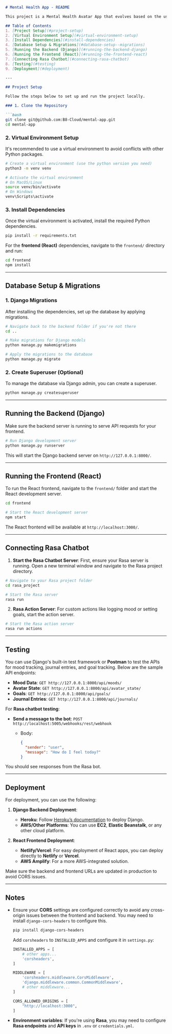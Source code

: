 
````markdown
# Mental Health App - README

This project is a Mental Health Avatar App that evolves based on the user's emotional wellbeing, daily habits, and relationships. It integrates a Rasa chatbot for reflection, goal tracking, journal entries, and progress tracking.

## Table of Contents
1. [Project Setup](#project-setup)
2. [Virtual Environment Setup](#virtual-environment-setup)
3. [Install Dependencies](#install-dependencies)
4. [Database Setup & Migrations](#database-setup--migrations)
5. [Running the Backend (Django)](#running-the-backend-django)
6. [Running the Frontend (React)](#running-the-frontend-react)
7. [Connecting Rasa Chatbot](#connecting-rasa-chatbot)
8. [Testing](#testing)
9. [Deployment](#deployment)

---

## Project Setup

Follow the steps below to set up and run the project locally.

### 1. Clone the Repository

```bash
git clone git@github.com:B8-Cloud/mental-app.git
cd mental-app
````

### 2. Virtual Environment Setup

It's recommended to use a virtual environment to avoid conflicts with other Python packages.

```bash
# Create a virtual environment (use the python version you need)
python3 -m venv venv

# Activate the virtual environment
# On MacOS/Linux
source venv/bin/activate
# On Windows
venv\Scripts\activate
```

### 3. Install Dependencies

Once the virtual environment is activated, install the required Python dependencies.

```bash
pip install -r requirements.txt
```

For the **frontend (React)** dependencies, navigate to the `frontend/` directory and run:

```bash
cd frontend
npm install
```

---

## Database Setup & Migrations

### 1. Django Migrations

After installing the dependencies, set up the database by applying migrations.

```bash
# Navigate back to the backend folder if you're not there
cd ..

# Make migrations for Django models
python manage.py makemigrations

# Apply the migrations to the database
python manage.py migrate
```

### 2. Create Superuser (Optional)

To manage the database via Django admin, you can create a superuser.

```bash
python manage.py createsuperuser
```

---

## Running the Backend (Django)

Make sure the backend server is running to serve API requests for your frontend.

```bash
# Run Django development server
python manage.py runserver
```

This will start the Django backend server on `http://127.0.0.1:8000/`.

---

## Running the Frontend (React)

To run the React frontend, navigate to the `frontend/` folder and start the React development server.

```bash
cd frontend

# Start the React development server
npm start
```

The React frontend will be available at `http://localhost:3000/`.

---

## Connecting Rasa Chatbot

1. **Start the Rasa Chatbot Server**: First, ensure your Rasa server is running. Open a new terminal window and navigate to the Rasa project directory.

```bash
# Navigate to your Rasa project folder
cd rasa_project

# Start the Rasa server
rasa run
```

2. **Rasa Action Server**: For custom actions like logging mood or setting goals, start the action server.

```bash
# Start the Rasa action server
rasa run actions
```

---

## Testing

You can use Django's built-in test framework or **Postman** to test the APIs for mood tracking, journal entries, and goal tracking. Below are the sample API endpoints:

* **Mood Data**: `GET http://127.0.0.1:8000/api/moods/`
* **Avatar State**: `GET http://127.0.0.1:8000/api/avatar_state/`
* **Goals**: `GET http://127.0.0.1:8000/api/goals/`
* **Journal Entries**: `GET http://127.0.0.1:8000/api/journals/`

For **Rasa chatbot testing**:

* **Send a message to the bot**: `POST http://localhost:5005/webhooks/rest/webhook`

  * Body:

    ```json
    {
      "sender": "user",
      "message": "How do I feel today?"
    }
    ```

You should see responses from the Rasa bot.

---

## Deployment

For deployment, you can use the following:

1. **Django Backend Deployment**:

   * **Heroku**: Follow [Heroku’s documentation](https://devcenter.heroku.com/articles/getting-started-with-python) to deploy Django.
   * **AWS/Other Platforms**: You can use **EC2**, **Elastic Beanstalk**, or any other cloud platform.

2. **React Frontend Deployment**:

   * **Netlify/Vercel**: For easy deployment of React apps, you can deploy directly to **Netlify** or **Vercel**.
   * **AWS Amplify**: For a more AWS-integrated solution.

Make sure the backend and frontend URLs are updated in production to avoid CORS issues.

---

## Notes

* Ensure your **CORS** settings are configured correctly to avoid any cross-origin issues between the frontend and backend. You may need to install `django-cors-headers` to configure this.

  ```bash
  pip install django-cors-headers
  ```

  Add `corsheaders` to `INSTALLED_APPS` and configure it in `settings.py`:

  ```python
  INSTALLED_APPS = [
      # other apps...
      'corsheaders',
  ]

  MIDDLEWARE = [
      'corsheaders.middleware.CorsMiddleware',
      'django.middleware.common.CommonMiddleware',
      # other middleware...
  ]

  CORS_ALLOWED_ORIGINS = [
      "http://localhost:3000",
  ]
  ```

* **Environment variables**: If you're using **Rasa**, you may need to configure **Rasa endpoints** and **API keys** in `.env` or `credentials.yml`.

